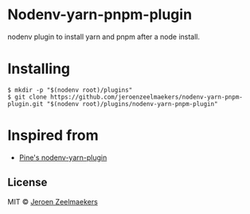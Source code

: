 # Nodenv-yarn-pnpm-plugin

nodenv plugin to install yarn and pnpm after a node install.

# Installing

```console
$ mkdir -p "$(nodenv root)/plugins"
$ git clone https://github.com/jeroenzeelmaekers/nodenv-yarn-pnpm-plugin.git "$(nodenv root)/plugins/nodenv-yarn-pnpm-plugin"
```

# Inspired from
- [Pine's nodenv-yarn-plugin](https://github.com/pine/nodenv-yarn-install)

## License
MIT &copy; [Jeroen Zeelmaekers](https://jeroenzeelmaekers.com)
